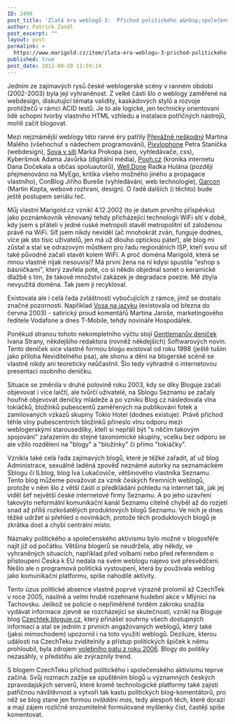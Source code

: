 ```yaml
---
ID: 2490
post_title: 'Zlatá éra weblogů 3:  Příchod politického a&nbsp;společenského aktivismu'
author: Patrick Zandl
post_excerpt: ""
layout: post
permalink: >
  https://www.marigold.cz/item/zlata-era-weblogu-3-prichod-politickeho-a-spolecenskeho-aktivismu
published: true
post_date: 2012-08-20 11:59:14
---
```

<p>Jedním ze zajímavých rysů české weblogerské scény v ranném období (2002-2003) byla její vyhraněnost. Z velké části šlo o weblogy zaměřené na webdesign, diskutující témata validity, kaskádových stylů a rozvoje prohlížečů v rámci ACID testů. Je to ale logické, jen technicky orientovaní lidé schopní tvorby vlastního HTML vzhledu a instalace potřičných nástrojů, mohli začít blogovat. </p>
<!--more-->
<p>Mezi nejznámější weblogy této ranné éry patřily <a href="http://blog.maly.cz/" target="_self" title="">Převážně neškodný</a> Martina Malého (všehochuť s nádechem programování), <a href="http://www.pixylophone.cz" target="_self" title="">Pixylophone</a> Petra Staníčka (webdesign), <a href="http://www.sovavsiti.cz" target="_self" title="">Sova v síti</a> Marka Prokopa (seo, vyhledávače, css), Kyberšmok Adama Javůrka (digitální média), <a href="http://www.pooh.cz" target="_self" title="">Pooh.cz</a> (kronika internetu Dana Dočekala a občas spoluautorů), <a href="http://www.myego.cz" target="_self" title="">Well.Done</a> Radka Hulána (později přejmenováno na MyEgo, kritika všeho možného jiného a propagace vlastního), ConBlog Jiřího Bureše (vyhledávání, web technologie), <a href="http://blog.garcon.cz" target="_self" title="">Garcon</a> (Martin Kopta, webové rozhraní, design). O řadě dalších (i těchto) bude ještě postupem seriálu řeč. </p><p>Můj vlastní Marigold.cz vznikl  4.12.2002 (to je datum prvního příspěvku) jako poznámkovník věnovaný tehdy přicházející technologii WiFi sítí v době, kdy jsem s přáteli v jedné ruské metropoli stavěl metropolitní síť založenou právě na WiFi. Síť jsem nikdy neviděl (ač mnohokrát zván, funguje dodnes, více jak sto tisíc uživatelů, jen má už dlouho optickou páteř), ale blog mi zůstal a stal se odrazovým můstkem pro řadu regionálních ISP, kteří svou síť také původně začali stavět kolem WiFi. A proč doména Marigold, která se mnou vlastně nijak nesouvisí? Má první žena na ní kdysi spustila "eshop s básničkami", který zavřela poté, co si někdo objednal sonet o keramické dlažbě s tím, že takové množství zakázek je degradace poezie. Mě zbyla nevyužitá doména. Tak jsem ji recykloval.</p><p>Existovala ale i celá řada zvláštností vybočujících z rámce, jimž se dostalo značné pozornosti. Například <a href="http://vosanajazyku.cz/category/stara-vosa/" target="_self" title="">Vosa na jazyku</a> (existovala od března do června 2003) - satirický proud komentářů Martina Jaroše, marketingového ředitele Vodafone a dnes T-Mobile, tehdy novináře Hospodářek. </p><p>Poněkud stranou tohoto nekompletního výčtu stojí <a href="http://www.gentleman.cz" target="_self" title="">Gentlemanův deníček</a> Ivana Strany, někdejšího redaktora (rovněž někdejších) Softwarových novin. Tento deníček sice vlastně formou blogu existoval od roku 1998 (ještě tuším jako příloha Neviditelného psa), ale shonu a dění na blogerské scéně se vlastně nikdy ani teoreticky neůčastnil. Šlo tedy výhradně o internetovou presentaci osobního deníčku. </p><p>Situace se změnila v druhé polovině roku 2003, kdy se díky Bloguje začali objevovat i více laičtí, ale tvůrčí uživatelé, na Sblogu Seznamu se začaly houfně objevovat deníčky mládeže a po vzniku Blog.cz následovala vlna tokiáčků, bložínků pubescentů zaměřených na publikování fotek a zamilovaných vzkazů skupiny Tokio Hotel (dodnes existuje). Právě příchod téhle vlny pubescentních bložínků přineslo vlnu odporu mezi weblogerskými starousedlíky, kteří si nepřáli být "s něčím takovým spojováni" zařazením do stejné taxonomické skupiny, vcelku bez odporu se ale vžilo rozdělení na "blogy" a "bložínky" či přímo "tokiáčky". </p><p>Vznikla také celá řada zajímavých blogů, které je těžké zařadit, ať už blog Administrace, sexuálně laděná zpověď neznámé autorky na seznamáckém Sblogu či ILblog, blog Iva Lukačoviče, většinového vlastníka Seznamu. Tento blog můžeme považovat za vznik českých firemních weblogů, protože v něm šlo z větší části o předkládání pohledu na internet tak, jak jej viděl šéf největší české internetové firmy Seznamu. A po jeho uzavření takovýto neformální komunikační kanál Seznamu citelně chyběl až do rozjetí snad až příliš rozkošatělých produktových blogů Seznamu. Ve nich je dnes těžké udržet si přehled o novinkách, protože těch produktových blogů je zkrátka dost a chybí centrální místo. </p><p>Náznaky politického a společenského aktivismu bylo možné v blogosféře najít již od počátku. Většina blogerů se neudržela, aby někdy, ve vyhraněných situacích, například před volbami nebo před referendem o přistoupení Česka k EU nedala na svém weblogu najevo své přesvědčení. Nešlo ale o programová politická vystoupení, která by používala weblog jako komunikační platformu, spíše nahodilé aktivity. </p><p>Tento úzus politické absence vlastně poprvé výrazně prolomil až CzechTek v roce 2005, násilně a velmi hrubě rozehnané hudební akce v Mlýnici na Tachovsku. Jelikož se policie o nepřiměřeně tvrdém zákroku snažila vydávat informace zjevně se rozcházející se skutečností, vznikl na Bloguje blog <a href="http://bloguje.czechtek.net/" target="_self" title="">Czechtek.bloguje.cz</a>, který přinášel souhrny všech dostupných informací a stal se jedním z prvních angažovaných weblogů, který také (jaksi mimochodem) upozornil i na toto využití weblogů. Deziluze, kterou události na CzechTeku zviditelnily a přístup politických špiček k němu prohloubil, byla zdrojem <a href="http://cs.wikipedia.org/wiki/Volby_do_Poslanecké_sněmovny_Parlamentu_České_republiky_2006" target="_self" title="">volebního patu z roku 2006</a>. Blogy do politiky nezasáhly, v předstihu ale zvýraznily trend.</p><p>S blogem CzechTeku příchod politického i společenského aktivismu teprve začíná. Svůj rozmach zažije se spuštěním blogů u významných českých zpravodajských serverů, které kromě technologické platformy také zajistí patřičnou návštěvnost a vytvoří tak kastu politických blog-komentátorů, pro něž se blog stane jen formou <em>ovládání mas</em>, tedy alespoň těch, které dorazí a mají zájem rozličně srozumitelně formulované myšlenky číst, častěji spíše komentovat. </p><p>&nbsp;</p>